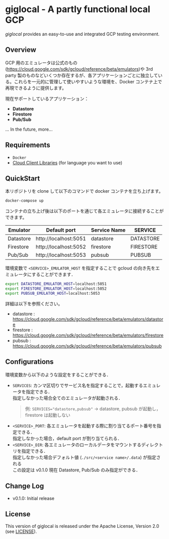 # giglocal - A partly functional local GCP

*giglocal* provides an easy-to-use and integrated GCP testing environment.


## Overview

GCP 用のエミュレータは公式のもの(https://cloud.google.com/sdk/gcloud/reference/beta/emulators)や 3rd party 製のものなどいくつか存在するが、各アプリケーションごとに独立している。これらを一元的に管理して使いやすいような環境を、Docker コンテナ上で再現できるように提供します。

現在サポートしているアプリケーション：

* **Datastore** 
* **Firestore** 
* **Pub/Sub** 

... In the future, more...

## Requirements
* `Docker`
* [Cloud Client Libraries](https://cloud.google.com/apis/docs/client-libraries-explained) (for language you want to use)


## QuickStart

本リポジトリを clone して以下のコマンドで docker コンテナを立ち上げます。
```bash
docker-compose up
```

コンテナの立ち上げ後は以下のポートを通じて各エミュレータに接続することができます。

|Emulator  | Default port          | Service Name |SERVICE    |
|----------|-----------------------|--------------|-----------|
|Datastore | http://localhost:5051 | datastore    | DATASTORE |
|Firestore | http://localhost:5052 | firestore    | FIRESTORE |
|Pub/Sub   | http://localhost:5053 | pubsub       | PUBSUB    |


環境変数で `<SERVICE>_EMULATOR_HOST` を指定することで gcloud の向き先をエミュレータにすることができます．

```bash
export DATASTORE_EMULATOR_HOST=localhost:5051
export FIRESTORE_EMULATOR_HOST=localhost:5052
export PUBSUB_EMULATOR_HOST=localhost:5053
```

詳細は以下を参照ください。

- datastore : https://cloud.google.com/sdk/gcloud/reference/beta/emulators/datastore
- firestore : https://cloud.google.com/sdk/gcloud/reference/beta/emulators/firestore
- pubsub : https://cloud.google.com/sdk/gcloud/reference/beta/emulators/pubsub 


## Configurations

環境変数から以下のような設定をすることができる．

* `SERVICES`: カンマ区切りでサービス名を指定することで，起動するエミュレータを指定できる．\
指定しなかった場合全てのエミュレータが起動される．
  > 例: `SERVICES="datastore,pubsub"` -> datastore, pubsub が起動し，firestore は起動しない
* `<SERVICE>_PORT`: 各エミュレータを起動する際に割り当てるポート番号を指定できる．\
指定しなかった場合，default port が割り当てられる．
* `<SERVICE>_DIR`:  各エミュレータのローカルデータをマウントするディレクトリを指定できる．\
指定しなかった場合デフォルト値 (`./src/<service name>/.data`) が指定される\
この設定は v0.1.0 現在 Datastore, Pub/Sub のみ指定ができる．


## Change Log
* v0.1.0: Initial release

## License
This version of giglocal is released under the Apache License, Version 2.0 (see [LICENSE](https://github.com/pj-cancan/giglocal/blob/master/LICENSE)).
